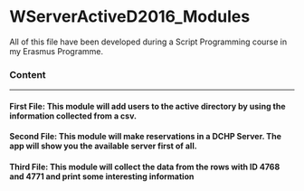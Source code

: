 # WServerActiveD2016_Modules

All of this file have been developed during a Script Programming course in my Erasmus Programme. 
<h3>Content</h3>
<hr>
<h4>First File: This module will add users to the active directory by using the information collected from a csv.</h4>
<h4>Second File: This module will make reservations in a DCHP Server. The app will show you the available server first of all.</h4>
<h4>Third File: This module will collect the data from the rows with ID 4768 and 4771 and print some interesting information</h4>
